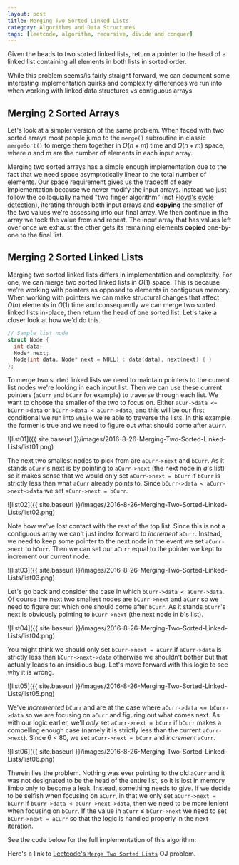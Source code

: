```yaml
---
layout: post
title: Merging Two Sorted Linked Lists
category: Algorithms and Data Structures
tags: [leetcode, algorithm, recursive, divide and conquer]
---
```


Given the heads to two sorted linked lists, return a pointer to the head of a linked
list containing all elements in both lists in sorted order.

While this problem seems/is fairly straight forward, we can document some interesting
implementation quirks and complexity differences we run into when working with linked
data structures vs contiguous arrays.

## Merging 2 Sorted Arrays

Let's look at a simpler version of the same problem. When faced with two sorted arrays
most people jump to the `merge()` subroutine in classic `mergeSort()` to merge them together
in $O(n+m)$ time and $O(n+m)$ space, where $n$ and $m$ are the number of elements in each input
array.

Merging two sorted arrays has a simple enough implementation due to the fact that we need space
asymptotically linear to the total number of elements. Our space requirement gives us the tradeoff
of easy implementation because we never modify the input arrays. Instead we just follow the colloquially
named "two finger algorithm" (not [Floyd's cycle detection](http://math.mit.edu/~rpeng/18434/cycleDetection.pdf)),
iterating through both input arrays and **copying** the smaller of the two values we're assessing
into our final array. We then continue in the array we took the value from and repeat. The input
array that has values left over once we exhaust the other gets its remaining elements **copied**
one-by-one to the final list.

## Merging 2 Sorted Linked Lists

Merging two sorted linked lists differs in implementation and complexity. For one, we can merge two
sorted linked lists in $O(1)$ space. This is because we're working with pointers as opposed to elements
in contiguous memory. When working with pointers we can make structural changes that affect $O(n)$ elements
in $O(1)$ time and consequently we can merge two sorted linked lists in-place, then return the head of one
sorted list. Let's take a closer look at how we'd do this.

```cpp
// Sample list node
struct Node {
  int data;
  Node* next;
  Node(int data, Node* next = NULL) : data(data), next(next) { }
};
```

To merge two sorted linked lists we need to maintain pointers to the current list nodes we're looking in each input list. Then
we can use these current pointers (`aCurr` and `bCurr` for example) to traverse through each list. We want to choose the smaller
of the two to focus on. Either `aCur->data <= bCurr->data` or `bCurr->data < aCurr->data`, and this will be our first conditional
we run into `while` we're able to traverse the lists. In this example the former is true and we need to figure out what should
come after `aCurr`.

![list01]({{ site.baseurl }}/images/2016-8-26-Merging-Two-Sorted-Linked-Lists/list01.png)

The next two smallest nodes to pick from are `aCurr->next` and `bCurr`. As it stands `aCurr`'s next is by pointing to
`aCurr->next` (the next node in $a$'s list) so it makes sense that we would only set `aCurr->next = bCurr` if `bCurr`
is strictly less than what `aCurr` already points to. Since `bCurr->data < aCurr->next->data` we set `aCurr->next = bCurr`.

![list02]({{ site.baseurl }}/images/2016-8-26-Merging-Two-Sorted-Linked-Lists/list02.png)

Note how we've lost contact with the rest of the top list. Since this is not a contiguous array we can't just index
forward to *increment* `aCurr`. Instead, we need to keep some pointer to the next node in the event we set `aCurr->next`
to `bCurr`. Then we can set our `aCurr` equal to the pointer we kept to increment our current node.

![list03]({{ site.baseurl }}/images/2016-8-26-Merging-Two-Sorted-Linked-Lists/list03.png)

Let's go back and consider the case in which `bCurr->data < aCurr->data`. Of course the next two smallest nodes are `bCurr->next` and `aCurr`
so we need to figure out which one should come after `bCurr`. As it stands `bCurr`'s next is obviously pointing to `bCurr->next` (the next
node in $b$'s list).

![list04]({{ site.baseurl }}/images/2016-8-26-Merging-Two-Sorted-Linked-Lists/list04.png)

You might think we should only set `bCurr->next = aCurr` if `aCurr->data` is strictly less than `bCurr->next->data` otherwise
we shouldn't bother but that actually leads to an insidious bug. Let's move forward with this logic to see why it is wrong.

![list05]({{ site.baseurl }}/images/2016-8-26-Merging-Two-Sorted-Linked-Lists/list05.png)

We've *incremented* `bCurr` and are at the case where `aCurr->data <= bCurr->data` so we are focusing on
`aCurr` and figuring out what comes next. As with our logic earlier, we'll *only* set `aCurr->next = bCurr` if `bCurr` makes a compelling
enough case (namely it is strictly less than the current `aCurr->next`). Since 6 < 80, we set `aCurr->next = bCurr` and *increment* `aCurr`.

![list06]({{ site.baseurl }}/images/2016-8-26-Merging-Two-Sorted-Linked-Lists/list06.png)

Therein lies the problem. Nothing was ever pointing to the old `aCurr` and it was not designated to be the head of the entire list, so it
is lost in memory limbo only to become a leak. Instead, something needs to give. If we decide to be selfish when focusing on `aCurr`, in that
we only set `aCurr->next = bCurr` if `bCurr->data < aCurr->next->data`, then we need to be more lenient when focusing on `bCurr`. If the value in
`aCurr` $\leq$ `bCurr->next` we need to set `bCurr->next = aCurr` so that the logic is handled properly in the next iteration.

See the code below for the full implementation of this algorithm:

<script src="https://gist.github.com/domfarolino/6482c4f902e0886b130e332d226271d3.js"></script>

Here's a link to [Leetcode's `Merge Two Sorted Lists`](https://leetcode.com/problems/merge-two-sorted-lists/) OJ problem.